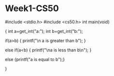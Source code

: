 # Week1-CS50

 #include <stdio.h>
 #include <cs50.h>
 int main(void)

{
 int a=get_int("a:");
 int b=get_int("b:");

  if(a>b) 
  {  printf("\n a is greater than b");   }

  else if(a<b)
  {  printf("\na is less than b\n");      }

  else 
  {printf("a is equal to b");}

}
